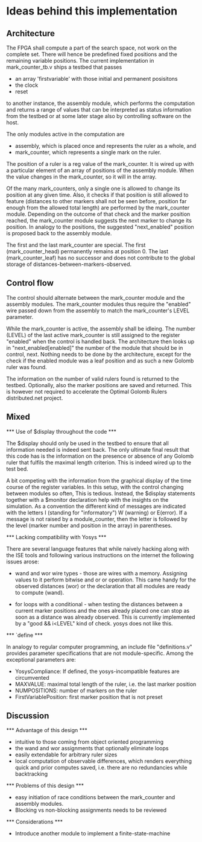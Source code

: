 Ideas behind this implementation
================================

Architecture
------------

The FPGA shall compute a part of the search space, not work on the
complete set. There will hence be predefined fixed positions and the
remaining variable positions. The current implementation in
  mark_counter_tb.v
ships a testbed that passes

 * an array 'firstvariable' with those initial and permanent posisitons
 * the clock
 * reset

to another instance, the assembly module, which performs the computation
and returns a range of values that can be interpreted as status information
from the testbed or at some later stage also by controlling software on the host.

The only modules active in the computation are 

 * assembly, which is placed once and represents the ruler as
   a whole, and
 * mark_counter, which represents a single mark on the ruler.

The position of a ruler is a reg value of the mark_counter. It is wired up with
a particular element of an array of positions of the assembly module.
When the value changes in the mark_counter, so it will in the array.

Of the many mark_counters, only a single one is allowed to change its
position at any given time. Also, it checks if that position is still
allowed to feature (distances to other markers shall not be seen before,
position far enough from the allowed total length) are performed by
the mark_counter module. Depending on the outcome of that check and
the marker position reached, the mark_counter module suggests the next
marker to change its position. In analogy to the positions, the suggested
"next_enabled" position is proposed back to the assembly
module.

The first and the last mark_counter are special. The first
(mark_counter_head) permanently remains at position 0. The last
(mark_counter_leaf) has no successor and does not contribute to the
global storage of distances-between-markers-observed.


Control flow
------------

The control should alternate between the mark_counter module and the
assembly modules. The mark_counter modules thus require
the "enabled" wire passed down from the assembly to match the 
mark_counter's LEVEL parameter.

While the mark_counter is active, the assembly shall be idleing.
The number (LEVEL) of the last active mark_counter is still assigned
to the register "enabled" when the control is handled back. The
architecture then looks up in "next_enabled[enabled]" the number
of the module that should be in control, next. Nothing needs to
be done by the architecture, except for the check if the enabled
module was a leaf position and as such a new Golomb ruler was found.

The information on the number of valid rulers found is returned to the
testbed. Optionally, also the marker positions are saved and returned.
This is however not required to accelerate the Optimal Golomb Rulers
distributed.net project.

Mixed
-----

*** Use of $display throughout the code ***

The $display should only be used in the testbed to ensure that
all information needed is indeed sent back. The only ultimate final
result that this code has is the information on the presence or 
absence of any Golomb ruler that fulfils the maximal length
criterion. This is indeed wired up to the test bed.

A bit competing with the information from the graphical display
of the time course of the register variables. In this setup,
with the control changing between modules so often, This is tedious.
Instead, the $display statements together with a $monitor declaration
help with the insights on the simulation. As a convention the different
kind of messages are indicated with the letters I (standing for "informatory")
W (warning) or E(error). If a message is not raised by a module_counter,
then the letter is followed by the level (marker number and position in
the array) in parentheses.

*** Lacking compatibility with Yosys ***

There are several language features that while naively
hacking along with the ISE tools and following various instructions
on the internet the following issues arose:

 * wand and wor wire types - those are wires with a memory. Assigning
   values to it perform bitwise and or or operation. This came handy for
   the observed distances (wor) or the declaration that all modules are
   ready to compute (wand).

 * for loops with a conditional - when testing the distances between 
   a current marker positions and the ones already placed one can stop
   as soon as a distance was already observed. This is currently
   implemented by a "good && i<LEVEL" kind of check. yosys does not like
   this.

*** `define ***

In analogy to regular computer programming, an include file 
"definitions.v" provides parameter specifications that are not
module-specific. Among the exceptional parameters are:

 * YosysCompliance: If defined, the yosys-incompatible features
   are circumvented
 * MAXVALUE: maximal total length of the ruler, i.e. the last marker position
 * NUMPOSITIONS: number of markers on the ruler
 * FirstVariablePosition: first marker position that is not preset


Discussion
----------

*** Advantage of this design ***

 * intuitive to those coming from object oriented programming
 * the wand and wor assignments that optionally eliminate loops
 * easily extendable for arbitrary ruler sizes
 * local computation of observable differences, which renders everything
   quick and prior computes saved, i.e. there are no redundancies while
   backtracking

*** Problems of this design ***

 * easy initiation of race conditions between the mark_counter and
   assembly modules.
 * Blocking vs non-blocking assignments needs to be reviewed

*** Considerations ***

 * Introduce another module to implement a finite-state-machine

